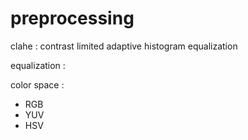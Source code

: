 # preprocessing
clahe : contrast limited adaptive histogram equalization

equalization : 


color space :
 - RGB
 - YUV
 - HSV
